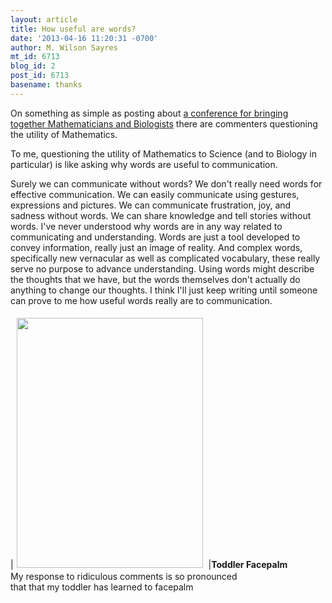 ```yaml
---
layout: article
title: How useful are words?
date: '2013-04-16 11:20:31 -0700'
author: M. Wilson Sayres
mt_id: 6713
blog_id: 2
post_id: 6713
basename: thanks
---
```

On something as simple as posting about [a conference for bringing together Mathematicians and Biologists](http://pandasthumb.org/archives/2013/04/do-it-2013-work.html) there are commenters questioning the utility of Mathematics.

To me, questioning the utility of Mathematics to Science (and to Biology in particular) is like asking why words are useful to communication.

Surely we can communicate without words? We don't really need words for effective communication. We can easily communicate using gestures, expressions and pictures. We can communicate frustration, joy, and sadness without words. We can share knowledge and tell stories without words. I've never understood why words are in any way related to communicating and understanding. Words are just a tool developed to convey information, really just an image of reality. And complex words, specifically new vernacular as well as complicated vocabulary, these really serve no purpose to advance understanding. Using words might describe the thoughts that we have, but the words themselves don't actually do anything to change our thoughts. I think I'll just keep writing until someone can prove to me how useful words really are to communication. 


|[<img src="https://lh5.googleusercontent.com/-zpGmj1FkhME/UWsRhFnFNTI/AAAAAAAABEQ/LSU5h8ip1TI/s400/30.jpg" alt="" width="298" height="400" style="margin: 5px;" />](https://picasaweb.google.com/111630968591261339167/Mathbionerd?authkey=Gv1sRgCIa2z76ItYTLdQ#5866802199719654706)
|**Toddler Facepalm**<br />My response to ridiculous comments is so pronounced<br />that that my toddler has learned to facepalm
